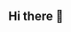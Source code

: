 ## Hi there 👋

<!--
**Novoselov555/Novoselov555** is a ✨ _special_ ✨ repository because its `README.md` (this file) appears on your GitHub profile.


- 🔭 I’m currently studying at Central University
- 💬 Ask me about my life
- 📫 How to reach me: e.novoselov@edu.centraluniversity.ru
- 😄 Pronouns: he/him
- ⚡ Fun fact: I'm heterosexual
-->
